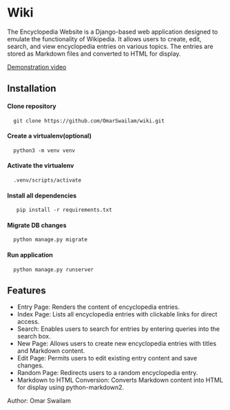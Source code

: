 # Wiki

The Encyclopedia Website is a Django-based web application designed to emulate the functionality of Wikipedia. It allows users to create, edit, search, and view encyclopedia entries on various topics. The entries are stored as Markdown files and converted to HTML for display.

[Demonstration video](https://youtu.be/0Uc_ri40oR4?si=aZdyWFgmlMoPa7k7)


## Installation

#### Clone repository
```
  git clone https://github.com/OmarSwailam/wiki.git
```

#### Create a virtualenv(optional)
```
  python3 -m venv venv
```

#### Activate the virtualenv
```
  .venv/scripts/activate
```
#### Install all dependencies
```
   pip install -r requirements.txt
```
#### Migrate DB changes
```
  python manage.py migrate
```
#### Run application
```
  python manage.py runserver
```

## Features
* Entry Page: Renders the content of encyclopedia entries.
* Index Page: Lists all encyclopedia entries with clickable links for direct access.
* Search: Enables users to search for entries by entering queries into the search box.
* New Page: Allows users to create new encyclopedia entries with titles and Markdown content.
* Edit Page: Permits users to edit existing entry content and save changes.
* Random Page: Redirects users to a random encyclopedia entry.
* Markdown to HTML Conversion: Converts Markdown content into HTML for display using python-markdown2.

Author: Omar Swailam